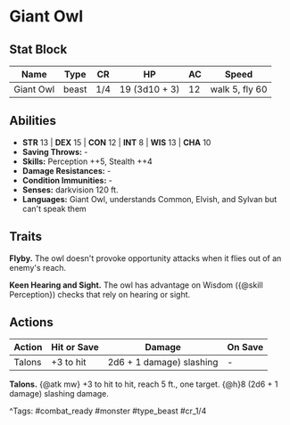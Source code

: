 # Giant Owl

## Stat Block

| Name | Type | CR | HP | AC | Speed |
|------|------|----|----|----|-------|
| Giant Owl | beast | 1/4 | 19 (3d10 + 3) | 12 | walk 5, fly 60 |

## Abilities

- **STR** 13 | **DEX** 15 | **CON** 12 | **INT** 8 | **WIS** 13 | **CHA** 10
- **Saving Throws:** -  
- **Skills:** Perception ++5, Stealth ++4  
- **Damage Resistances:** -  
- **Condition Immunities:** -  
- **Senses:** darkvision 120 ft.  
- **Languages:** Giant Owl, understands Common, Elvish, and Sylvan but can't speak them

## Traits

**Flyby.** The owl doesn't provoke opportunity attacks when it flies out of an enemy's reach.

**Keen Hearing and Sight.** The owl has advantage on Wisdom ({@skill Perception}) checks that rely on hearing or sight.


## Actions

| Action | Hit or Save | Damage | On Save |
|--------|--------------|--------|----------|
| Talons | +3 to hit | 2d6 + 1 damage) slashing | - |

**Talons.** {@atk mw} +3 to hit to hit, reach 5 ft., one target. {@h}8 (2d6 + 1 damage) slashing damage.


^Tags: #combat_ready #monster #type_beast #cr_1/4